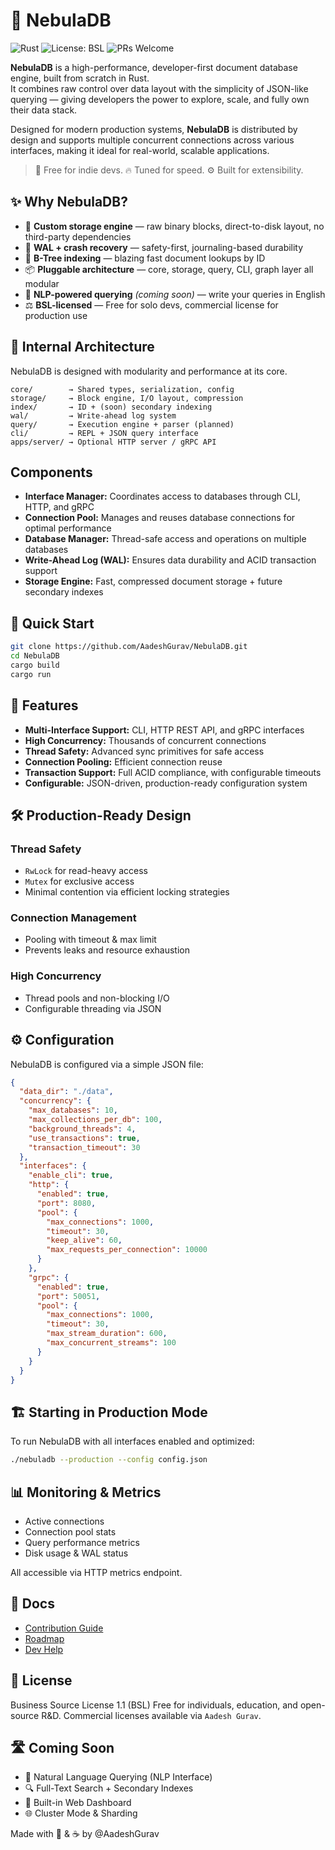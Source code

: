 # 🌌 NebulaDB

![Rust](https://img.shields.io/badge/Rust-🦀-orange)
![License: BSL](https://img.shields.io/badge/license-BSL%201.1-blue)
![PRs Welcome](https://img.shields.io/badge/PRs-welcome-brightgreen)

**NebulaDB** is a high-performance, developer-first document database engine, built from scratch in Rust.  
It combines raw control over data layout with the simplicity of JSON-like querying — giving developers the power to explore, scale, and fully own their data stack.

Designed for modern production systems, **NebulaDB** is distributed by design and supports multiple concurrent connections across various interfaces, making it ideal for real-world, scalable applications.

> 🔐 Free for indie devs. 🔥 Tuned for speed. ⚙️ Built for extensibility.


## ✨ Why NebulaDB?

- 🚀 **Custom storage engine** — raw binary blocks, direct-to-disk layout, no third-party dependencies  
- 🔄 **WAL + crash recovery** — safety-first, journaling-based durability  
- 🔎 **B-Tree indexing** — blazing fast document lookups by ID  
- 📦 **Pluggable architecture** — core, storage, query, CLI, graph layer all modular  
- 🧠 **NLP-powered querying** *(coming soon)* — write your queries in English  
- ⚖️ **BSL-licensed** — Free for solo devs, commercial license for production use  


## 🧬 Internal Architecture

NebulaDB is designed with modularity and performance at its core.

```text
core/        → Shared types, serialization, config
storage/     → Block engine, I/O layout, compression
index/       → ID + (soon) secondary indexing
wal/         → Write-ahead log system
query/       → Execution engine + parser (planned)
cli/         → REPL + JSON query interface
apps/server/ → Optional HTTP server / gRPC API
```


## Components

- **Interface Manager:** Coordinates access to databases through CLI, HTTP, and gRPC
- **Connection Pool:** Manages and reuses database connections for optimal performance
- **Database Manager:** Thread-safe access and operations on multiple databases
- **Write-Ahead Log (WAL):** Ensures data durability and ACID transaction support
- **Storage Engine:** Fast, compressed document storage + future secondary indexes


## 🚀 Quick Start
```sh
git clone https://github.com/AadeshGurav/NebulaDB.git
cd NebulaDB
cargo build
cargo run
```

## 🧩 Features

- **Multi-Interface Support:** CLI, HTTP REST API, and gRPC interfaces
- **High Concurrency:** Thousands of concurrent connections
- **Thread Safety:** Advanced sync primitives for safe access
- **Connection Pooling:** Efficient connection reuse
- **Transaction Support:** Full ACID compliance, with configurable timeouts
- **Configurable:** JSON-driven, production-ready configuration system


## 🛠 Production-Ready Design

### Thread Safety
- `RwLock` for read-heavy access
- `Mutex` for exclusive access
- Minimal contention via efficient locking strategies

### Connection Management
- Pooling with timeout & max limit
- Prevents leaks and resource exhaustion

### High Concurrency
- Thread pools and non-blocking I/O
- Configurable threading via JSON


## ⚙️ Configuration

NebulaDB is configured via a simple JSON file:

```json
{
  "data_dir": "./data",
  "concurrency": {
    "max_databases": 10,
    "max_collections_per_db": 100,
    "background_threads": 4,
    "use_transactions": true,
    "transaction_timeout": 30
  },
  "interfaces": {
    "enable_cli": true,
    "http": {
      "enabled": true,
      "port": 8080,
      "pool": {
        "max_connections": 1000,
        "timeout": 30,
        "keep_alive": 60,
        "max_requests_per_connection": 10000
      }
    },
    "grpc": {
      "enabled": true,
      "port": 50051,
      "pool": {
        "max_connections": 1000,
        "timeout": 30,
        "max_stream_duration": 600,
        "max_concurrent_streams": 100
      }
    }
  }
}
```


## 🏗 Starting in Production Mode

To run NebulaDB with all interfaces enabled and optimized:

```sh
./nebuladb --production --config config.json
```


## 📊 Monitoring & Metrics

- Active connections
- Connection pool stats
- Query performance metrics
- Disk usage & WAL status

All accessible via HTTP metrics endpoint.


## 📘 Docs
- [Contribution Guide](docs/CONTIRBUTION.md)
- [Roadmap](docs/ROADMAP.md)
- [Dev Help](docs/DEVELOPER_HELP.md)


## 📜 License
Business Source License 1.1 (BSL)
Free for individuals, education, and open-source R&D.
Commercial licenses available via `Aadesh Gurav`.


## 🛣 Coming Soon

- 🧠 Natural Language Querying (NLP Interface)
- 🔍 Full-Text Search + Secondary Indexes
- 🧰 Built-in Web Dashboard
- 🌐 Cluster Mode & Sharding



Made with 🦀 & ☕ by @AadeshGurav
